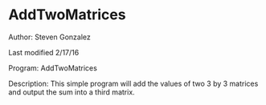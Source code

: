 # AddTwoMatrices

Author: Steven Gonzalez

Last modified 2/17/16

Program: AddTwoMatrices

Description: This simple program will add the values of two 3 by 3 matrices and output the sum into a third matrix.

